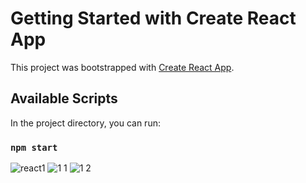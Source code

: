 # Getting Started with Create React App

This project was bootstrapped with [Create React App](https://github.com/facebook/create-react-app).

## Available Scripts

In the project directory, you can run:

### `npm start`



![react1](https://user-images.githubusercontent.com/80419040/150310984-44091f05-fe99-4d14-99cb-f78d49c0e957.jpg)
![1 1](https://user-images.githubusercontent.com/80419040/150310987-563dd8af-b6cb-4fce-b1a0-34aa67bd1ea5.jpg)
![1 2](https://user-images.githubusercontent.com/80419040/150310991-19ac8164-198b-4bc2-9184-1f9aa9296b32.jpg)
